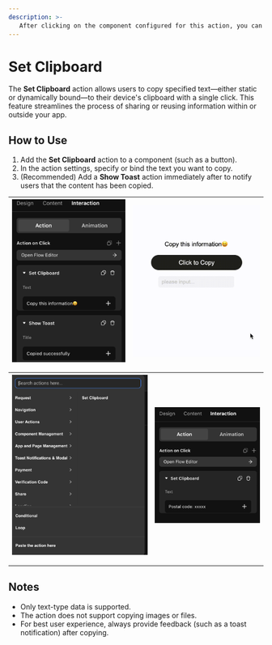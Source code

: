 ```yaml
---
description: >-
   After clicking on the component configured for this action, you can copy the content directly filled in the action or bound to it to the clipboard of the phone.
---
```


# Set Clipboard

The **Set Clipboard** action allows users to copy specified text—either static or dynamically bound—to their device's clipboard with a single click. This feature streamlines the process of sharing or reusing information within or outside your app.

## How to Use

1. Add the **Set Clipboard** action to a component (such as a button).
2. In the action settings, specify or bind the text you want to copy.
3. (Recommended) Add a **Show Toast** action immediately after to notify users that the content has been copied.

| ![Copy to clipboard example](../.gitbook/assets/2%20(69).png "Copy to clipboard") | ![Clipboard toast feedback](../.gitbook/assets/3%20(11).gif "Clipboard toast feedback") |
| --------------------------------------------------------------------------------- | -------------------------------------------------------------------------------------- |

| ![Set clipboard action config](../.gitbook/assets/0%20(46).png "Set clipboard action configuration") | ![Bind text to clipboard](../.gitbook/assets/1%20(84).png "Bind text to clipboard") |
| --------------------------------------------------------------------------------------------------- | ----------------------------------------------------------------------------------- |

---

## Notes

- Only text-type data is supported.
- The action does not support copying images or files.
- For best user experience, always provide feedback (such as a toast notification) after copying.